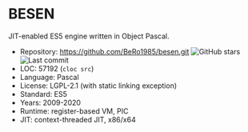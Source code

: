 # BESEN

JIT-enabled ES5 engine written in Object Pascal.

* Repository: https://github.com/BeRo1985/besen.git <img src="https://img.shields.io/github/stars/BeRo1985/besen?label=&style=flat-square" alt="GitHub stars" title="GitHub stars"><img src="https://img.shields.io/github/last-commit/BeRo1985/besen?label=&style=flat-square" alt="Last commit" title="Last commit">
* LOC:        57192 (`cloc src`)
* Language:   Pascal
* License:    LGPL-2.1 (with static linking exception)
* Standard:   ES5
* Years:      2009-2020
* Runtime:    register-based VM, PIC
* JIT:        context-threaded JIT, x86/x64
